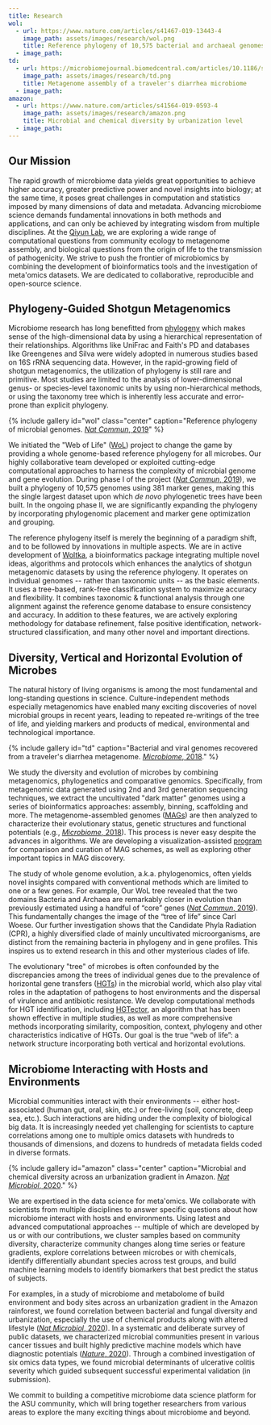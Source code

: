 ```yaml
---
title: Research
wol:
  - url: https://www.nature.com/articles/s41467-019-13443-4
    image_path: assets/images/research/wol.png
    title: Reference phylogeny of 10,575 bacterial and archaeal genomes
  - image_path:
td:
  - url: https://microbiomejournal.biomedcentral.com/articles/10.1186/s40168-018-0579-0
    image_path: assets/images/research/td.png
    title: Metagenome assembly of a traveler's diarrhea microbiome
  - image_path:
amazon:
  - url: https://www.nature.com/articles/s41564-019-0593-4
    image_path: assets/images/research/amazon.png
    title: Microbial and chemical diversity by urbanization level
  - image_path:
---
```


## Our Mission

The rapid growth of microbiome data yields great opportunities to achieve higher accuracy, greater predictive power and novel insights into biology; at the same time, it poses great challenges in computation and statistics imposed by many dimensions of data and metadata. Advancing microbiome science demands fundamental innovations in both methods and applications, and can only be achieved by integrating wisdom from multiple disciplines. At the [Qiyun Lab](https://qiyunlab.github.io/), we are exploring a wide range of computational questions from community ecology to metagenome assembly, and biological questions from the origin of life to the transmission of pathogenicity. We strive to push the frontier of microbiomics by combining the development of bioinformatics tools and the investigation of meta'omics datasets. We are dedicated to collaborative, reproducible and open-source science.


## Phylogeny-Guided Shotgun Metagenomics

Microbiome research has long benefitted from [phylogeny](https://en.wikipedia.org/wiki/Phylogenetic_tree) which makes sense of the high-dimensional data by using a hierarchical representation of their relationships. Algorithms like UniFrac and Faith's PD and databases like Greengenes and Silva were widely adopted in numerous studies based on 16S rRNA sequencing data. However, in the rapid-growing field of shotgun metagenomics, the utilization of phylogeny is still rare and primitive. Most studies are limited to the analysis of lower-dimensional genus- or species-level taxonomic units by using non-hierarchical methods, or using the taxonomy tree which is inherently less accurate and error-prone than explicit phylogeny.

{% include gallery id="wol" class="center" caption="Reference phylogeny of microbial genomes. [_Nat Commun_, 2019](https://www.nature.com/articles/s41467-019-13443-4)" %}

We initiated the "Web of Life" ([WoL](https://biocore.github.io/wol/)) project to change the game by providing a whole genome-based reference phylogeny for all microbes. Our highly collaborative team developed or exploited cutting-edge computational approaches to harness the complexity of microbial genome and gene evolution. During phase I of the project ([_Nat Commun_, 2019](https://www.nature.com/articles/s41467-019-13443-4)), we built a phylogeny of 10,575 genomes using 381 marker genes, making this the single largest dataset upon which _de novo_ phylogenetic trees have been built. In the ongoing phase II, we are significantly expanding the phylogeny by incorporating phylogenomic placement and marker gene optimization and grouping.

The reference phylogeny itself is merely the beginning of a paradigm shift, and to be followed by innovations in multiple aspects. We are in active development of [Woltka](https://github.com/qiyunzhu/woltka), a bioinformatics package integrating multiple novel ideas, algorithms and protocols which enhances the analytics of shotgun metagenomic datasets by using the reference phylogeny. It operates on individual genomes -- rather than taxonomic units -- as the basic elements. It uses a tree-based, rank-free classification system to maximize accuracy and flexibility. It combines taxonomic & functional analysis through one alignment against the reference genome database to ensure consistency and accuracy. In addition to these features, we are actively exploring methodology for database refinement, false positive identification, network-structured classification, and many other novel and important directions.


## Diversity, Vertical and Horizontal Evolution of Microbes

The natural history of living organisms is among the most fundamental and long-standing questions in science. Culture-independent methods especially metagenomics have enabled many exciting discoveries of novel microbial groups in recent years, leading to repeated re-writings of the tree of life, and yielding markers and products of medical, environmental and technological importance.

{% include gallery id="td" caption="Bacterial and viral genomes recovered from a traveler's diarrhea metagenome. [_Microbiome_, 2018](https://microbiomejournal.biomedcentral.com/articles/10.1186/s40168-018-0579-0)." %}

We study the diversity and evolution of microbes by combining metagenomics, phylogenetics and comparative genomics. Specifically, from metagenomic data generated using 2nd and 3rd generation sequencing techniques, we extract the uncultivated "dark matter" genomes using a series of bioinformatics approaches: assembly, binning, scaffolding and more. The metagenome-assembled genomes ([MAGs](https://www.nature.com/articles/nbt.3893)) are then analyzed to characterize their evolutionary status, genetic structures and functional potentials (e.g., [_Microbiome_, 2018](https://microbiomejournal.biomedcentral.com/articles/10.1186/s40168-018-0579-0)). This process is never easy despite the advances in algorithms. We are developing a visualization-assisted [program](https://qiyunzhu.github.io/binarena/demo.html) for comparison and curation of MAG schemes, as well as exploring other important topics in MAG discovery.

The study of whole genome evolution, a.k.a. phylogenomics, often yields novel insights compared with conventional methods which are limited to one or a few genes. For example, Our WoL tree revealed that the two domains Bacteria and Archaea are remarkably closer in evolution than previously estimated using a handful of “core” genes ([_Nat Commun_, 2019](https://www.nature.com/articles/s41467-019-13443-4)). This fundamentally changes the image of the “tree of life” since Carl Woese. Our further investigation shows that the Candidate Phyla Radiation (CPR), a highly diversified clade of mainly uncultivated microorganisms, are distinct from the remaining bacteria in phylogeny and in gene profiles. This inspires us to extend research in this and other mysterious clades of life.

The evolutionary "tree" of microbes is often confounded by the discrepancies among the trees of individual genes due to the prevalence of horizontal gene transfers ([HGTs](https://en.wikipedia.org/wiki/Horizontal_gene_transfer)) in the microbial world, which also play vital roles in the adaptation of pathogens to host environments and the dispersal of virulence and antibiotic resistance. We develop computational methods for HGT identification, including [HGTector](https://github.com/DittmarLab/HGTector), an algorithm that has been shown effective in multiple studies, as well as more comprehensive methods incorporating similarity, composition, context, phylogeny and other characteristics indicative of HGTs. Our goal is the true “web of life”: a network structure incorporating both vertical and horizontal evolutions.


## Microbiome Interacting with Hosts and Environments

Microbial communities interact with their environments -- either host-associated (human gut, oral, skin, etc.) or free-living (soil, concrete, deep sea, etc.). Such interactions are hiding under the complexity of biological big data. It is increasingly needed yet challenging for scientists to capture correlations among one to multiple omics datasets with hundreds to thousands of dimensions, and dozens to hundreds of metadata fields coded in diverse formats.

{% include gallery id="amazon" class="center" caption="Microbial and chemical diversity across an urbanization gradient in Amazon. [_Nat Microbiol_, 2020](https://www.nature.com/articles/s41564-019-0593-4)." %}

We are expertised in the data science for meta'omics. We collaborate with scientists from multiple disciplines to answer specific questions about how microbiome interact with hosts and environments. Using latest and advanced computational approaches -- multiple of which are developed by us or with our contributions, we cluster samples based on community diversity, characterize community changes along time series or feature gradients, explore correlations between microbes or with chemicals, identify differentially abundant species across test groups, and build machine learning models to identify biomarkers that best predict the status of subjects.

For examples, in a study of microbiome and metabolome of build environment and body sites across an urbanization gradient in the Amazon rainforest, we found correlation between bacterial and fungal diversity and urbanization, especially the use of chemical products along with altered lifestyle ([_Nat Microbiol_, 2020](https://www.nature.com/articles/s41564-019-0593-4)). In a systematic and deliberate survey of public datasets, we characterized microbial communities present in various cancer tissues and built highly predictive machine models which have diagnostic potentials ([_Nature_, 2020](https://www.nature.com/articles/s41586-020-2095-1)). Through a combined investigation of six omics data types, we found microbial determinants of ulcerative colitis severity which guided subsequent successful experimental validation (in submission).

We commit to building a competitive microbiome data science platform for the ASU community, which will bring together researchers from various areas to explore the many exciting things about microbiome and beyond.
